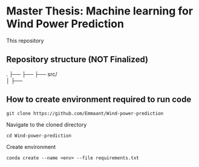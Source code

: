 # Master Thesis: Machine learning for Wind Power Prediction

This repository 


## Repository structure (NOT Finalized)
.
├── 
├── 
├── src/                  
│   ├──    


## How to create environment required to run code

```console  
git clone https://github.com/Emmaant/Wind-power-prediction
```

Navigate to the cloned directory

```console
cd Wind-power-prediction
```

Create environment

```console
conda create --name <env> --file requirements.txt
```
